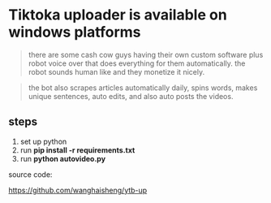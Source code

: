 # Tiktoka uploader is available on windows platforms



>there are some cash cow guys having their own custom software plus robot voice over that does everything for them automatically. the robot sounds human like and they monetize it nicely.

>the bot also scrapes articles automatically daily, spins words, makes unique sentences, auto edits, and also auto posts the videos.



## steps

1. set up python 
2. run **pip install -r requirements.txt**
3. run **python  autovideo.py**



source code:

https://github.com/wanghaisheng/ytb-up
